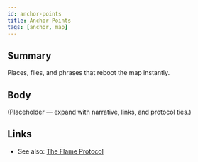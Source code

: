 ```yaml
---
id: anchor-points
title: Anchor Points
tags: [anchor, map]
---
```


## Summary
Places, files, and phrases that reboot the map instantly.

## Body
(Placeholder — expand with narrative, links, and protocol ties.)

## Links
- See also: [The Flame Protocol](./the-flame-protocol.md)
